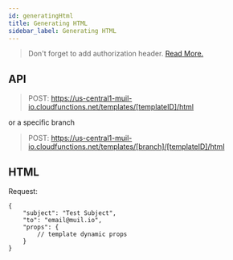 ```yaml
---
id: generatingHtml
title: Generating HTML
sidebar_label: Generating HTML
---
```


> Don't forget to add authorization header. [Read More.](authorization.md)

## API

> POST: https://us-central1-muil-io.cloudfunctions.net/templates/[templateID]/html

or a specific branch

> POST: https://us-central1-muil-io.cloudfunctions.net/templates/[branch]/[templateID]/html

## HTML

Request:

```
{
    "subject": "Test Subject",
    "to": "email@muil.io",
    "props": {
        // template dynamic props
    }
}
```
